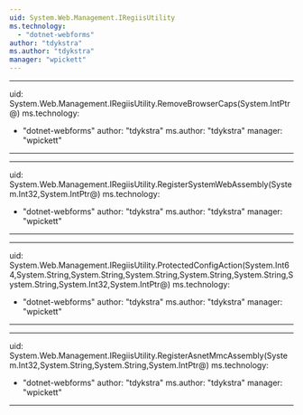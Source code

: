 ```yaml
---
uid: System.Web.Management.IRegiisUtility
ms.technology: 
  - "dotnet-webforms"
author: "tdykstra"
ms.author: "tdykstra"
manager: "wpickett"
---
```


---
uid: System.Web.Management.IRegiisUtility.RemoveBrowserCaps(System.IntPtr@)
ms.technology: 
  - "dotnet-webforms"
author: "tdykstra"
ms.author: "tdykstra"
manager: "wpickett"
---

---
uid: System.Web.Management.IRegiisUtility.RegisterSystemWebAssembly(System.Int32,System.IntPtr@)
ms.technology: 
  - "dotnet-webforms"
author: "tdykstra"
ms.author: "tdykstra"
manager: "wpickett"
---

---
uid: System.Web.Management.IRegiisUtility.ProtectedConfigAction(System.Int64,System.String,System.String,System.String,System.String,System.String,System.String,System.Int32,System.IntPtr@)
ms.technology: 
  - "dotnet-webforms"
author: "tdykstra"
ms.author: "tdykstra"
manager: "wpickett"
---

---
uid: System.Web.Management.IRegiisUtility.RegisterAsnetMmcAssembly(System.Int32,System.String,System.String,System.IntPtr@)
ms.technology: 
  - "dotnet-webforms"
author: "tdykstra"
ms.author: "tdykstra"
manager: "wpickett"
---
